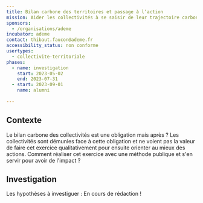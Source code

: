 ```yaml
---
title: Bilan carbone des territoires et passage à l’action
mission: Aider les collectivités à se saisir de leur trajectoire carbone
sponsors:
  - /organisations/ademe
incubator: ademe
contact: thibaut.faucon@ademe.fr
accessibility_status: non conforme
usertypes:
  - collectivite-territoriale
phases:
  - name: investigation
    start: 2023-05-02
    end: 2023-07-31
  - start: 2023-09-01
    name: alumni    
    
---
```

## Contexte
Le bilan carbone des collectivités est une obligation mais après ? Les collectivités sont démunies face à cette obligation et ne voient pas la valeur de faire cet exercice qualitativement pour ensuite orienter au mieux des actions.
Comment réaliser cet exercice avec une méthode publique et s'en servir pour avoir de l'impact ?

## Investigation
Les hypothèses à investiguer : 
En cours de rédaction !
